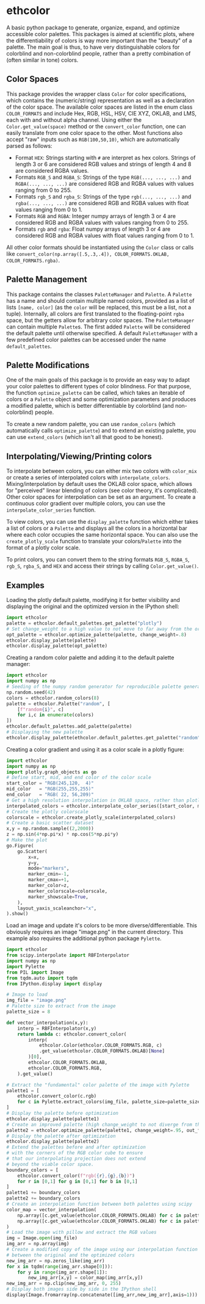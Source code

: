 # ethcolor
A basic python package to generate, organize, expand, and optimize accessible color palettes.
This packages is aimed at scientific plots, where the differentiability of colors is way more important than the "beauty" of a palette.
The main goal is thus, to have very distinguishable colors for colorblind and non-colorblind people, rather than a pretty combination of (often similar in tone) colors.

## Color Spaces
This package provides the wrapper class `Color` for color specifications, which contains the (numeric/string) representation as well as a declaration of the color space.
The available color spaces are listed in the enum class `COLOR_FORMATS` and include Hex, RGB, HSL, HSV, CIE XYZ, OKLAB, and LMS, each with and without alpha channel.
Using either the `Color.get_value(space)` method or the `convert_color` function, one can easily translate from one color space to the other.
Most functions also accept "raw" inputs such as `RGB(100,50,10)`, which are automatically parsed as follows:

- Format `HEX`: Strings starting with `#` are interpret as hex colors. Strings of length 3 or 6 are considered RGB values and strings of length 4 and 8 are considered RGBA values.
- Formats `RGB_S` and `RGBA_S`: Strings of the type `RGB(..., ..., ...)` and `RGBA(..., ..., ...)` are considered RGB and RGBA values with values ranging from 0 to 255.
- Formats `rgb_S` and `rgba_S`: Strings of the type `rgb(..., ..., ...)` and `rgba(..., ..., ...)` are considered RGB and RGBA values with float values ranging from 0 to 1.
- Formats `RGB` and `RGBA`: Integer numpy arrays of length 3 or 4 are considered RGB and RGBA values with values ranging from 0 to 255.
- Formats `rgb` and `rgba`: Float numpy arrays of length 3 or 4 are considered RGB and RGBA values with float values ranging from 0 to 1.

All other color formats should be instantiated using the `Color` class or calls like `convert_color(np.array([.5,.3,.4]), COLOR_FORMATS.OKLAB, COLOR_FORMATS.rgba)`.

## Palette Management
This package contains the classes `PaletteManager` and `Palette`.
A `Palette` has a name and should contain multiple named colors, provided as a list of lists `[name, color]` (as the `color` will be replaced, this must be a list, not a tuple).
Internally, all colors are first translated to the floating-point `rgba` space, but the getters allow for arbitrary color spaces.
The `PaletteManager` can contain multiple `Palette`s. The first added `Palette` will be considered the default palette until otherwise specified.
A default `PaletteManager` with a few predefined color palettes can be accessed under the name `default_palettes`.

## Palette Modifications
One of the main goals of this package is to provide an easy way to adapt your color palettes to different types of color blindness.
For that purpose, the function `optimize_palette` can be called, which takes an iterable of colors or a `Palette` object and some optimization parameters and produces a modified palette, which is better differentiable by colorblind (and non-colorblind) people.

To create a new random palette, you can use `random_colors` (which automatically calls `optimize_palette`) and to extend an existing palette, you can use `extend_colors` (which isn't all that good to be honest).

## Interpolating/Viewing/Printing colors
To interpolate between colors, you can either mix two colors with `color_mix` or create a series of interpolated colors with `interpolate_colors`.
Mixing/interpolation by default uses the OKLAB color space, which allows for "perceived" linear blending of colors (see color theory, it's complicated).
Other color spaces for interpolation can be set as an argument.
To create a continuous color gradient over multiple colors, you can use the `interpolate_color_series` function.

To view colors, you can use the `display_palette` function which either takes a list of colors or a `Palette` and displays all the colors in a horizontal bar where each color occupies the same horizontal space.
You can also use the `create_plotly_scale` function to translate your colors/`Palette` into the format of a plotly color scale.

To print colors, you can convert them to the string formats `RGB_S`, `RGBA_S`, `rgb_S`, `rgba_S`, and `HEX` and access their strings by calling `Color.get_value()`.

## Examples

Loading the plotly default palette, modifying it for better visibility and displaying the original and the optimized version in the IPython shell:

```python
import ethcolor
palette = ethcolor.default_palettes.get_palette("plotly")
# Set change_weight to a high value to not move to far away from the original palette
opt_palette = ethcolor.optimize_palette(palette, change_weight=.8)
ethcolor.display_palette(palette)
ethcolor.display_palette(opt_palette)
```

Creating a random color palette and adding it to the default palette manager:

```python
import ethcolor
import numpy as np
# Seeding of the numpy random generator for reproducible palette generation
np.random.seed(42)
colors = ethcolor.random_colors(8)
palette = ethcolor.Palette("random", [
	[f"random{i}", c]
	for i,c in enumerate(colors)
])
ethcolor.default_palettes.add_palette(palette)
# Displaying the new palette
ethcolor.display_palette(ethcolor.default_palettes.get_palette("random"))
```

Creating a color gradient and using it as a color scale in a plotly figure:

```python
import ethcolor
import numpy as np
import plotly.graph_objects as go
# Define start, mid, and end color of the color scale
start_color = "RGB(245,120,  4)"
mid_color   = "RGB(255,255,255)"
end_color   = "RGB( 22, 56,209)"
# Get a high resolution interpolation in OKLAB space, rather than plotlys RGB interpolation
interpolated_colors = ethcolor.interpolate_color_series([start_color, mid_color, end_color], 200)
# Create the plotly colorscale
colorscale = ethcolor.create_plotly_scale(interpolated_colors)
# Create a basic scatter dataset
x,y = np.random.sample((2,2000))
z = np.sin(4*np.pi*x) * np.cos(5*np.pi*y)
# Make the plot
go.Figure(
	go.Scatter(
		x=x,
		y=y,
		mode="markers",
		marker_cmin=-1,
		marker_cmax=+1,
		marker_color=z,
		marker_colorscale=colorscale,
		marker_showscale=True,
	),
	layout_yaxis_scaleanchor="x",
).show()
```

Load an image and update it's colors to be more diverse/differentiable.
This obviously requires an image "image.png" in the current directory.
This example also requires the additional python package `Pylette`.

```python
import ethcolor
from scipy.interpolate import RBFInterpolator
import numpy as np
import Pylette
from PIL import Image
from tqdm.auto import tqdm
from IPython.display import display

# Image to load
img_file = "image.png"
# Palette size to extract from the image
palette_size = 8

def vector_interpolation(x,y):
	interp = RBFInterpolator(x,y)
	return lambda c: ethcolor.convert_color(
		interp(
			ethcolor.Color(ethcolor.COLOR_FORMATS.RGB, c)
			.get_value(ethcolor.COLOR_FORMATS.OKLAB)[None]
		)[0],
		ethcolor.COLOR_FORMATS.OKLAB,
		ethcolor.COLOR_FORMATS.RGB,
	).get_value()

# Extract the "fundamental" color palette of the image with Pylette
palette1 = [
	ethcolor.convert_color(c.rgb)
	for c in Pylette.extract_colors(img_file, palette_size=palette_size).colors
]
# Display the palette before optimization
ethcolor.display_palette(palette1)
# Create an improved palette (high change_weight to not diverge from the original colors too much)
palette2 = ethcolor.optimize_palette(palette1, change_weight=.95, out_format=ethcolor.COLOR_FORMATS.rgba)
# Display the palette after optimization
ethcolor.display_palette(palette2)
# Extend the palettes before and after optimization
# with the corners of the RGB color cube to ensure
# that our interpolating projection does not extend
# beyond the viable color space.
boundary_colors = [
	ethcolor.convert_color(f"rgb({r},{g},{b})")
	for r in [0,1] for g in [0,1] for b in [0,1]
]
palette1 += boundary_colors
palette2 += boundary_colors
# Create an interpolation function between both palettes using scipy
color_map = vector_interpolation(
	np.array([c.get_value(ethcolor.COLOR_FORMATS.OKLAB) for c in palette1]),
	np.array([c.get_value(ethcolor.COLOR_FORMATS.OKLAB) for c in palette2]),
)
# Load the image with pillow and extract the RGB values
img = Image.open(img_file)
img_arr = np.array(img)
# Create a modified copy of the image using our interpolation function
# between the original and the optimized colors
new_img_arr = np.zeros_like(img_arr)
for x in tqdm(range(img_arr.shape[0])):
	for y in range(img_arr.shape[1]):
		new_img_arr[x,y] = color_map(img_arr[x,y])
new_img_arr = np.clip(new_img_arr, 0, 255)
# Display both images side by side in the IPython shell
display(Image.fromarray(np.concatenate([img_arr,new_img_arr],axis=1)))
```

